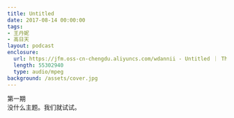 ```yaml
---
title: Untitled
date: 2017-08-14 00:00:00
tags:
- 王丹妮
- 高日天
layout: podcast
enclosure:
  url: https://jfm.oss-cn-chengdu.aliyuncs.com/wdannii - Untitled ｜ The Jungle.mp3
  length: 55302940
  type: audio/mpeg
background: /assets/cover.jpg
---
```


第一期  
没什么主题。我们就试试。
